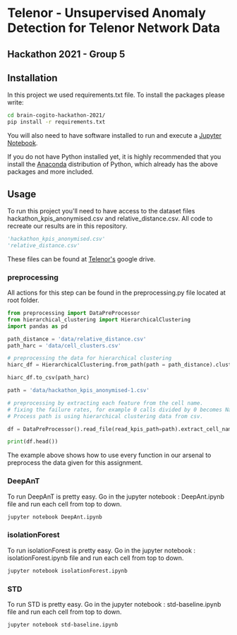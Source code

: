 #  Telenor - Unsupervised  Anomaly Detection for Telenor Network Data
## Hackathon 2021 - Group 5 


## Installation
In this project we used requirements.txt file. To install the packages please write: 

```bash
cd brain-cogito-hackathon-2021/
pip install -r requirements.txt
```
You will also need to have software installed to run and execute a [Jupyter Notebook](http://jupyter.org/install.html).

If you do not have Python installed yet, it is highly recommended that you install the [Anaconda](https://www.anaconda.com/download/) distribution of Python, which already has the above packages and more included. 

## Usage
To run this project you'll need to have access to the dataset files  hackathon_kpis_anonymised.csv and relative_distance.csv. All code to recreate our results are in this repository. 

```python
'hackathon_kpis_anonymised.csv'
'relative_distance.csv'
```
These files can be found at  [Telenor's](https://drive.google.com/drive/folders/1XRphkrv0Lod4awZFCtcQQJx_qagIxsq2) google drive. 

### preprocessing
All actions for this step can be found in the preprocessing.py file located at root folder. 

```python
from preprocessing import DataPreProcessor
from hierarchical_clustering import HierarchicalClustering
import pandas as pd

path_distance = 'data/relative_distance.csv'
path_harc = 'data/cell_clusters.csv'

# preprocessing the data for hierarchical clustering
hiarc_df = HierarchicalClustering.from_path(path = path_distance).cluster_data().extract_cell_name_from_clusters()

hiarc_df.to_csv(path_harc)

path = 'data/hackathon_kpis_anonymised-1.csv'

# preprocessing by extracting each feature from the cell name. 
# fixing the failure rates, for example 0 calls divided by 0 becomes NaN, this is now changed to 0.
# Process path is using hierarchical clustering data from csv. 

df = DataPreProcessor().read_file(read_kpis_path=path).extract_cell_name_data().fix_failure_rates().process_from_path(path_harc).fetch_data()

print(df.head())

```
The example above shows how to use every function in our arsenal to preprocess the data given for this assignment. 
### DeepAnT
To run DeepAnT is pretty easy. Go in the jupyter notebook : DeepAnt.ipynb file and run each cell from top to down.
```bash
jupyter notebook DeepAnt.ipynb
```
### isolationForest
To run isolationForest is pretty easy. Go in the jupyter notebook : isolationForest.ipynb file and run each cell from top to down.
```bash
jupyter notebook isolationForest.ipynb
```
### STD
To run STD is pretty easy. Go in the jupyter notebook : std-baseline.ipynb file and run each cell from top to down.
```bash
jupyter notebook std-baseline.ipynb
```